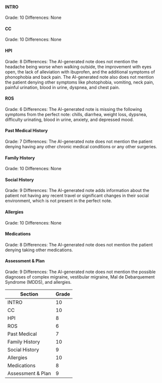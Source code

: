 #### INTRO
Grade: 10
Differences: None

#### CC
Grade: 10
Differences: None

#### HPI
Grade: 8
Differences: The AI-generated note does not mention the headache being worse when walking outside, the improvement with eyes open, the lack of alleviation with ibuprofen, and the additional symptoms of phonophobia and back pain. The AI-generated note also does not mention the patient denying other symptoms like photophobia, vomiting, neck pain, painful urination, blood in urine, dyspnea, and chest pain.

#### ROS
Grade: 6
Differences: The AI-generated note is missing the following symptoms from the perfect note: chills, diarrhea, weight loss, dypsnea, difficulty urinating, blood in urine, anxiety, and depressed mood.

#### Past Medical History
Grade: 7
Differences: The AI-generated note does not mention the patient denying having any other chronic medical conditions or any other surgeries.

#### Family History
Grade: 10
Differences: None

#### Social History
Grade: 9
Differences: The AI-generated note adds information about the patient not having any recent travel or significant changes in their social environment, which is not present in the perfect note.

#### Allergies
Grade: 10
Differences: None

#### Medications
Grade: 8
Differences: The AI-generated note does not mention the patient denying taking other medications.

#### Assessment & Plan
Grade: 9
Differences: The AI-generated note does not mention the possible diagnoses of complex migraine, vestibular migraine, Mal de Debarquement Syndrome (MDDS), and allergies.

| Section          | Grade |
|------------------|-------|
| INTRO            | 10    |
| CC               | 10    |
| HPI              | 8     |
| ROS              | 6     |
| Past Medical     | 7     |
| Family History   | 10    |
| Social History   | 9     |
| Allergies        | 10    |
| Medications      | 8     |
| Assessment & Plan| 9     |